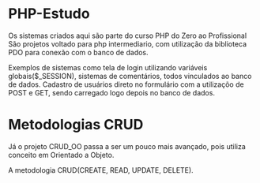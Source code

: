 # PHP-Estudo
Os sistemas criados aqui são parte do curso PHP do Zero ao Profissional
São projetos voltado para php intermediario, com utilização da biblioteca PDO para conexão com o banco de dados.

Exemplos de sistemas como tela de login utilizando variáveis globais($_SESSION), sistemas de comentários, todos vinculados ao banco de dados.
Cadastro de usuários direto no formulário com a utilizaçõo de POST e GET, sendo carregado logo depois no banco de dados.

# Metodologias CRUD 
Já o projeto CRUD_OO passa a ser um pouco mais avançado, pois utiliza conceito em Orientado a Objeto.

A metodologia CRUD(CREATE, READ, UPDATE, DELETE).

